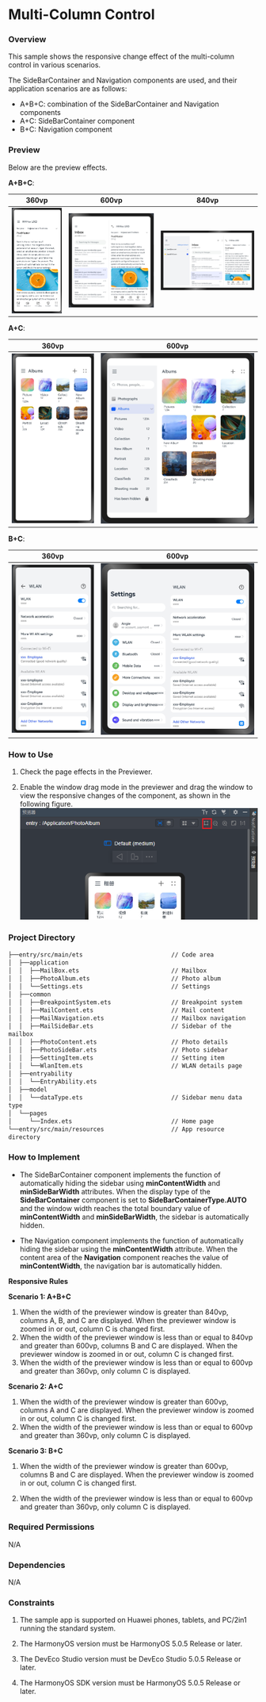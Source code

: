 # Multi-Column Control

### Overview

This sample shows the responsive change effect of the multi-column control in various scenarios.

The SideBarContainer and Navigation components are used, and their application scenarios are as follows:

* A+B+C: combination of the SideBarContainer and Navigation components
* A+C: SideBarContainer component
* B+C: Navigation component

### Preview

Below are the preview effects.

**A+B+C**:

| 360vp                                  | 600vp                                  | 840vp                                  |
|----------------------------------------|----------------------------------------|----------------------------------------|
| ![](screenshots/Devices/image3_EN.png) | ![](screenshots/Devices/image2_EN.png) | ![](screenshots/Devices/image1_EN.png) |

**A+C**:

| 360vp                                  | 600vp                                  |
|----------------------------------------|----------------------------------------|
| ![](screenshots/Devices/image8_EN.png) | ![](screenshots/Devices/image7_EN.png) |

**B+C**:

| 360vp                                   | 600vp                                  |
|-----------------------------------------|----------------------------------------|
| ![](screenshots/Devices/image10_EN.png) | ![](screenshots/Devices/image9_EN.png) |

### How to Use

1. Check the page effects in the Previewer.

2. Enable the window drag mode in the previewer and drag the window to view the responsive changes of the component, as shown in the following figure.
![](screenshots/Devices/image11.png)

### Project Directory

```
├──entry/src/main/ets                         // Code area
│  ├──application                                  
│  │  ├──MailBox.ets                          // Mailbox
│  │  ├──PhotoAlbum.ets                       // Photo album
│  │  └──Settings.ets                         // Settings
│  ├──common  
│  │  ├──BreakpointSystem.ets                 // Breakpoint system
│  │  ├──MailContent.ets                      // Mail content
│  │  ├──MailNavigation.ets                   // Mailbox navigation
│  │  ├──MailSideBar.ets                      // Sidebar of the mailbox
│  │  ├──PhotoContent.ets            	      // Photo details
│  │  ├──PhotoSideBar.ets             	      // Photo sidebar    
│  │  ├──SettingItem.ets             	      // Setting item 
│  │  └──WlanItem.ets                         // WLAN details page
│  ├──entryability  
│  │  └──EntryAbility.ets         
│  ├──model  
│  │  └──dataType.ets                         // Sidebar menu data type
│  └──pages                                    
│     └──Index.ets                            // Home page
└──entry/src/main/resources                   // App resource directory

```

### How to Implement

* The SideBarContainer component implements the function of automatically hiding the sidebar using **minContentWidth** and **minSideBarWidth** attributes. When the display type of the **SideBarContainer** component is set to **SideBarContainerType.AUTO** and the window width reaches the total boundary value of **minContentWidth** and **minSideBarWidth**, the sidebar is automatically hidden.

* The Navigation component implements the function of automatically hiding the sidebar using the **minContentWidth** attribute. When the content area of the **Navigation** component reaches the value of **minContentWidth**, the navigation bar is automatically hidden.

  

**Responsive Rules**

**Scenario 1: A+B+C**

1. When the width of the previewer window is greater than 840vp, columns A, B, and C are displayed. When the previewer window is zoomed in or out, column C is changed first.
2. When the width of the previewer window is less than or equal to 840vp and greater than 600vp, columns B and C are displayed. When the previewer window is zoomed in or out, column C is changed first.
3. When the width of the previewer window is less than or equal to 600vp and greater than 360vp, only column C is displayed.

**Scenario 2: A+C**

1. When the width of the previewer window is greater than 600vp, columns A and C are displayed. When the previewer window is zoomed in or out, column C is changed first.
2. When the width of the previewer window is less than or equal to 600vp and greater than 360vp, only column C is displayed.



**Scenario 3: B+C**

1. When the width of the previewer window is greater than 600vp, columns B and C are displayed. When the previewer window is zoomed in or out, column C is changed first.

2. When the width of the previewer window is less than or equal to 600vp and greater than 360vp, only column C is displayed.
   

### Required Permissions

N/A

### Dependencies

N/A

### Constraints

1. The sample app is supported on Huawei phones, tablets, and PC/2in1 running the standard system.

2. The HarmonyOS version must be HarmonyOS 5.0.5 Release or later.

3. The DevEco Studio version must be DevEco Studio 5.0.5 Release or later.

4. The HarmonyOS SDK version must be HarmonyOS 5.0.5 Release or later.
